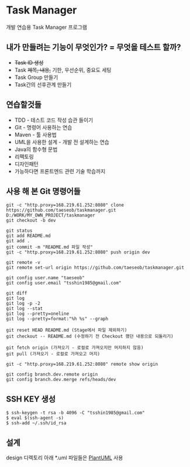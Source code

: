 # Task Manager
개발 연습용 Task Manager 프로그램

## 내가 만들려는 기능이 무엇인가? = 무엇을 테스트 할까?
- ~~Task ID 생성~~
- Task ~~제목, 내용,~~ 기한, 우선순위, 중요도 세팅
- Task Group 만들기
- Task간의 선후관계 만들기

## 연습할것들
* TDD - 테스트 코드 작성 습관 들이기
* Git - 명령어 사용하는 연습
* Maven - 툴 사용법
* UML을 사용한 설계 - 개발 전 설계하는 연습
* Java의 함수형 문법
* 리팩토링
* 디자인패턴
* 가능하다면 프론트엔드 관련 기술 학습까지

## 사용 해 본 Git 명령어들
```
git -c "http.proxy=168.219.61.252:8080" clone https://github.com/taeseob/taskmanager.git D:/WORK/MY_OWN_PROJECT/taskmanager
git checkout -b dev

git status
git add README.md
git add .
git commit -m "README.md 파일 작성"
git -c "http.proxy=168.219.61.252:8080" push origin dev

git remote -v
git remote set-url origin https://github.com/taeseob/taskmanager.git

git config user.name "taeseob"
git config user.email "tsshin1985@gmail.com"

git diff
git log
git log -p -2
git log --stat
git log --pretty=oneline
git log --pretty=format:"%h %s" --graph

git reset HEAD README.md (Stage에서 파일 제외하기)
git checkout -- README.md (수정하기 전 Checkout 했던 내용으로 되돌리기)

git fetch origin (가져오기 - 로컬로 가져오지만 머지하지 않음)
git pull (가져오기 - 로컬로 가져오고 머지)

git -c "http.proxy=168.219.61.252:8080" remote show origin

git config branch.dev.remote origin
git config branch.dev.merge refs/heads/dev
```

## SSH KEY 생성
```
$ ssh-keygen -t rsa -b 4096 -C "tsshin1985@gmail.com"
$ eval $(ssh-agent -s)
$ ssh-add ~/.ssh/id_rsa
```

## 설계
design 디렉토리 아래 *.uml 파일들은 [PlantUML](http://plantuml.com) 사용
